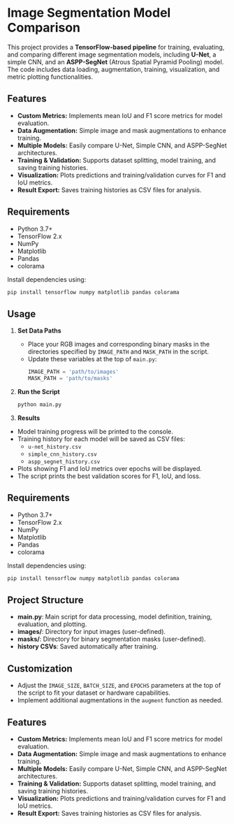 # Image Segmentation Model Comparison

This project provides a **TensorFlow-based pipeline** for training, evaluating, and comparing different image segmentation models, including **U-Net**, a simple CNN, and an **ASPP-SegNet** (Atrous Spatial Pyramid Pooling) model. The code includes data loading, augmentation, training, visualization, and metric plotting functionalities.

## Features

- **Custom Metrics:** Implements mean IoU and F1 score metrics for model evaluation.
- **Data Augmentation:** Simple image and mask augmentations to enhance training.
- **Multiple Models:** Easily compare U-Net, Simple CNN, and ASPP-SegNet architectures.
- **Training & Validation:** Supports dataset splitting, model training, and saving training histories.
- **Visualization:** Plots predictions and training/validation curves for F1 and IoU metrics.
- **Result Export:** Saves training histories as CSV files for analysis.

## Requirements

- Python 3.7+
- TensorFlow 2.x
- NumPy
- Matplotlib
- Pandas
- colorama

Install dependencies using:

```bash
pip install tensorflow numpy matplotlib pandas colorama
```
## Usage

1. **Set Data Paths**
   - Place your RGB images and corresponding binary masks in the directories specified by `IMAGE_PATH` and `MASK_PATH` in the script.
   - Update these variables at the top of `main.py`:
     ```python
     IMAGE_PATH = 'path/to/images'
     MASK_PATH = 'path/to/masks'
     ```

2. **Run the Script**
   ```bash
   python main.py
   ```

3. **Results**

- Model training progress will be printed to the console.
- Training history for each model will be saved as CSV files:
  - `u-net_history.csv`
  - `simple_cnn_history.csv`
  - `aspp_segnet_history.csv`
- Plots showing F1 and IoU metrics over epochs will be displayed.
- The script prints the best validation scores for F1, IoU, and loss.

## Requirements

- Python 3.7+
- TensorFlow 2.x
- NumPy
- Matplotlib
- Pandas
- colorama

Install dependencies using:

```bash
pip install tensorflow numpy matplotlib pandas colorama
```

## Project Structure

- **main.py**: Main script for data processing, model definition, training, evaluation, and plotting.
- **images/**: Directory for input images (user-defined).
- **masks/**: Directory for binary segmentation masks (user-defined).
- **history CSVs**: Saved automatically after training.

## Customization

- Adjust the `IMAGE_SIZE`, `BATCH_SIZE`, and `EPOCHS` parameters at the top of the script to fit your dataset or hardware capabilities.
- Implement additional augmentations in the `augment` function as needed.

## Features

- **Custom Metrics:** Implements mean IoU and F1 score metrics for model evaluation.
- **Data Augmentation:** Simple image and mask augmentations to enhance training.
- **Multiple Models:** Easily compare U-Net, Simple CNN, and ASPP-SegNet architectures.
- **Training & Validation:** Supports dataset splitting, model training, and saving training histories.
- **Visualization:** Plots predictions and training/validation curves for F1 and IoU metrics.
- **Result Export:** Saves training histories as CSV files for analysis.
